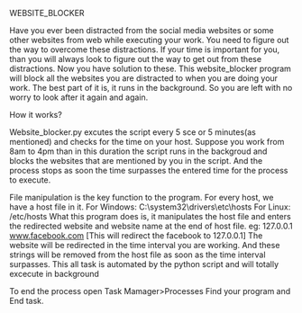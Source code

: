 WEBSITE_BLOCKER

Have you ever been distracted from the social media websites or some other websites from web while executing your work. You need to figure out the way to overcome these distractions. If your time is important for you, than you will always look to figure out the way to get out from these distractions. Now you have solution to these. This website_blocker program will block all the websites you are distracted to when you are doing your work. The best part of it is, it runs in the background. So you are left with no worry to look after it again and again.

How it works?

Website_blocker.py excutes the script every 5 sce or 5 minutes(as mentioned) and checks for the time on your host. Suppose you work from 8am to 4pm than in this duration the script runs in the backgroud and blocks the websites that are mentioned by you in the script. And the process stops as soon the time surpasses the entered time for the process to execute.

File manipulation is the key function to the program. For every host, we have a host file in it.
For Windows: C:\system32\drivers\etc\hosts
For Linux: /etc/hosts
What this program does is, it manipulates the host file and enters the redirected website and website name at the end of host file.
eg: 127.0.0.1 www.facebook.com [This will redirect the facebook to 127.0.0.1]
The website will be redirected in the time interval you are working. And these strings will be removed from the host file as soon as the time interval surpasses. This all task is automated by the python script and will totally excecute in background

To end the process open Task Mamager>Processes Find your program and End task.
